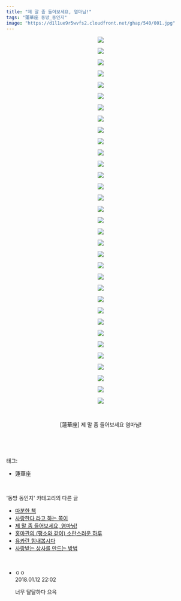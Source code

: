 ```yaml
---
title: "제 말 좀 들어보세요, 염마님!"
tags: "蓮華座 동방_동인지"
image: "https://d1l1ue9r5wvfs2.cloudfront.net/ghap/540/001.jpg"
---
```

<div class="article">
<p style="text-align: center; clear: none; float: none;"><img src="{{ site.imgserver9 }}/ghap/540/001.jpg"/></p>
<p style="text-align: center; clear: none; float: none;"><img src="{{ site.imgserver9 }}/ghap/540/002.jpg"/></p>
<p style="text-align: center; clear: none; float: none;"><img src="{{ site.imgserver9 }}/ghap/540/003.jpg"/></p>
<p style="text-align: center; clear: none; float: none;"><img src="{{ site.imgserver9 }}/ghap/540/004.jpg"/></p>
<p style="text-align: center; clear: none; float: none;"><img src="{{ site.imgserver9 }}/ghap/540/005.jpg"/></p>
<p style="text-align: center; clear: none; float: none;"><img src="{{ site.imgserver9 }}/ghap/540/006.jpg"/></p>
<p style="text-align: center; clear: none; float: none;"><img src="{{ site.imgserver9 }}/ghap/540/007.jpg"/></p>
<p style="text-align: center; clear: none; float: none;"><img src="{{ site.imgserver9 }}/ghap/540/008.jpg"/></p>
<p style="text-align: center; clear: none; float: none;"><img src="{{ site.imgserver9 }}/ghap/540/009.jpg"/></p>
<p style="text-align: center; clear: none; float: none;"><img src="{{ site.imgserver9 }}/ghap/540/010.jpg"/></p>
<p style="text-align: center; clear: none; float: none;"><img src="{{ site.imgserver9 }}/ghap/540/011.jpg"/></p>
<p style="text-align: center; clear: none; float: none;"><img src="{{ site.imgserver9 }}/ghap/540/012.jpg"/></p>
<p style="text-align: center; clear: none; float: none;"><img src="{{ site.imgserver9 }}/ghap/540/013.jpg"/></p>
<p style="text-align: center; clear: none; float: none;"><img src="{{ site.imgserver9 }}/ghap/540/014.jpg"/></p>
<p style="text-align: center; clear: none; float: none;"><img src="{{ site.imgserver9 }}/ghap/540/015.jpg"/></p>
<p style="text-align: center; clear: none; float: none;"><img src="{{ site.imgserver9 }}/ghap/540/016.jpg"/></p>
<p style="text-align: center; clear: none; float: none;"><img src="{{ site.imgserver9 }}/ghap/540/017.jpg"/></p>
<p style="text-align: center; clear: none; float: none;"><img src="{{ site.imgserver9 }}/ghap/540/018.jpg"/></p>
<p style="text-align: center; clear: none; float: none;"><img src="{{ site.imgserver9 }}/ghap/540/019.jpg"/></p>
<p style="text-align: center; clear: none; float: none;"><img src="{{ site.imgserver9 }}/ghap/540/020.jpg"/></p>
<p style="text-align: center; clear: none; float: none;"><img src="{{ site.imgserver9 }}/ghap/540/021.jpg"/></p>
<p style="text-align: center; clear: none; float: none;"><img src="{{ site.imgserver9 }}/ghap/540/022.jpg"/></p>
<p style="text-align: center; clear: none; float: none;"><img src="{{ site.imgserver9 }}/ghap/540/023.jpg"/></p>
<p style="text-align: center; clear: none; float: none;"><img src="{{ site.imgserver9 }}/ghap/540/024.jpg"/></p>
<p style="text-align: center; clear: none; float: none;"><img src="{{ site.imgserver9 }}/ghap/540/025.jpg"/></p>
<p style="text-align: center; clear: none; float: none;"><img src="{{ site.imgserver9 }}/ghap/540/026.jpg"/></p>
<p style="text-align: center; clear: none; float: none;"><img src="{{ site.imgserver9 }}/ghap/540/027.jpg"/></p>
<p style="text-align: center; clear: none; float: none;"><img src="{{ site.imgserver9 }}/ghap/540/028.jpg"/></p>
<p style="text-align: center; clear: none; float: none;"><img src="{{ site.imgserver9 }}/ghap/540/029.jpg"/></p>
<p style="text-align: center; clear: none; float: none;"><img src="{{ site.imgserver9 }}/ghap/540/030.jpg"/></p>
<p style="text-align: center; clear: none; float: none;"><img src="{{ site.imgserver9 }}/ghap/540/031.jpg"/></p>
<p style="text-align: center; clear: none; float: none;"><img src="{{ site.imgserver9 }}/ghap/540/032.jpg"/></p>
<p style="text-align: center; clear: none; float: none;"><img src="{{ site.imgserver9 }}/ghap/540/033.jpg"/></p>
<p style="text-align: center; clear: none; float: none;"><br/></p>
<p style="text-align: center; clear: none; float: none;">[蓮華座] 제 말 좀 들어보세요 염마님!</p>
<p><br/></p>
</div><br/>
<div class="tagTrail">
<p>태그: </p>
<ul>
<li>蓮華座</li>
</ul>
</div><br/>
<div class="another">
<p>'동방 동인지' 카테고리의 다른 글</p>
<ul>
<li><a href="/ghap_544">따분한 책</a></li>
<li><a href="/ghap_543">사랑한다 라고 하는 쪽이</a></li>
<li><a href="/ghap_540">제 말 좀 들어보세요, 염마님!</a></li>
<li><a href="/ghap_539">홍마관의 (평소와 같이) 소란스러운 하루</a></li>
<li><a href="/ghap_538">유카란 힘내봅시다</a></li>
<li><a href="/ghap_537">사랑받는 상사를 만드는 방법</a></li>
</ul>
</div><br/>
<div class="cb_module cb_fluid">
<div class="cb_wrt cb_profile">
<div class="comment">
<ul>
<li class="cb_thumb_off" id="comment15173052">
<div class="cb_comment_area">
<div class="cb_info_area">
<div class="cb_section">
<span class="cb_nick_name">ㅇㅇ</span>
</div>
<div class="cb_section">
<span class="cb_date">2018.01.12 22:02 </span>
</div>
</div>
<div class="cb_dsc_comment">
<p class="cb_dsc">
											너무 달달하다 으윽
										</p>
</div>
</div></li>
</ul>
</div>
</div><!-- commentList close -->
</div><br/>
